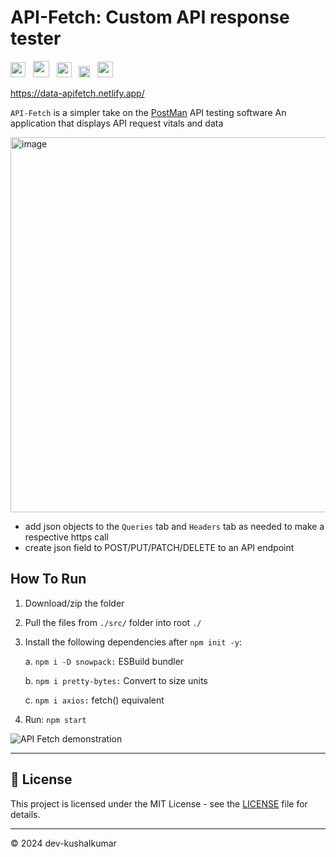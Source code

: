 # API-Fetch: Custom API response tester

<img style="height:24px" src="https://github.com/bcd-kushal/Kushal-Kumar/assets/96081625/3e08afee-1aeb-4f78-ae89-f883f31b4731"/> &nbsp;
<img style="height:26px" src="https://user-images.githubusercontent.com/25181517/183890598-19a0ac2d-e88a-4005-a8df-1ee36782fde1.png"/> &nbsp;
<img style="height:24px" src="https://github.com/bcd-kushal/Kushal-Kumar/assets/96081625/c95ea671-8b33-41c9-a269-adf4d172f9cf"/> &nbsp;
<img style="height:18px" src="https://imgur.com/tw3zNWo.png"/> &nbsp;
<img style="height:25px" src="https://user-images.githubusercontent.com/25181517/117207330-263ba280-adf4-11eb-9b97-0ac5b40bc3be.png"/> &nbsp;
      
https://data-apifetch.netlify.app/

`API-Fetch` is a simpler take on the <a href="">PostMan</a> API testing software
An application that displays API request vitals and data

<img width="600" alt="image" src="https://github.com/bcd-kushal/API-Fetch/assets/96081625/c6a24793-c2f3-4628-9ddc-de441b671aec">

- add json objects to the `Queries` tab and `Headers` tab as needed to make a respective https call
- create json field to POST/PUT/PATCH/DELETE to an API endpoint 

## How To Run 

1. Download/zip the folder

2. Pull the files from `./src/` folder into root `./`

3. Install the following dependencies after `npm init -y`:

     a.  `npm i -D snowpack:` ESBuild bundler
   
     b.  `npm i pretty-bytes:` Convert to size units
   
     c.  `npm i axios:` fetch() equivalent
   
4. Run: `npm start`


![API Fetch demonstration](https://github.com/bcd-kushal/PostUncle/assets/96081625/8a790b96-594f-49c3-998a-a9afc3604edb)

<hr>

## :book: License

This project is licensed under the MIT License - see the <a href=''>LICENSE</a> file for details.

<hr> 

© 2024 dev-kushalkumar
